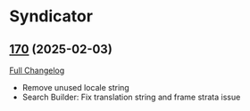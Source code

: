 # Syndicator

## [170](https://github.com/Baganator/Syndicator/tree/170) (2025-02-03)
[Full Changelog](https://github.com/Baganator/Syndicator/compare/169...170) 

- Remove unused locale string  
- Search Builder: Fix translation string and frame strata issue  
